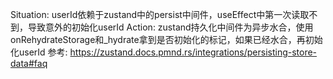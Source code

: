 Situation: userId依赖于zustand中的persist中间件，useEffect中第一次读取不到，导致意外的初始化userId
Action: zustand持久化中间件为异步水合，使用onRehydrateStorage和\_hydrate拿到是否初始化的标记，如果已经水合，再初始化userId
参考: https://zustand.docs.pmnd.rs/integrations/persisting-store-data#faq
